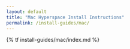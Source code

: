 ```yaml
---
layout: default
title: "Mac Hyperspace Install Instructions"
permalink: /install-guides/mac/
---
```

{% tf install-guides/mac/index.md %}
